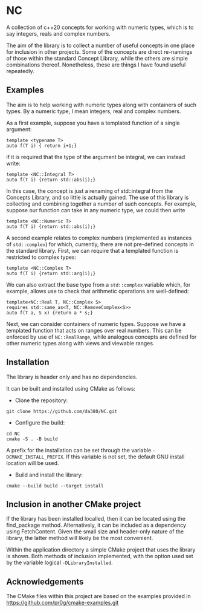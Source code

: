 # NC

A collection of c++20 concepts for working with numeric types, which is to say integers, reals and complex numbers. 

The aim of the library is to collect a number of useful concepts in one place for inclusion in other projects. Some of the concepts are direct re-namings of those within the standard Concept Library, while the others are simple combinations thereof. Nonetheless, these are things I have found useful repeatedly.

## Examples

The aim is to help working with numeric types along with containers of such types. By a numeric type, I mean integers, real and complex numbers. 

As a first example, suppose you have a templated function of a single argument:
```
template <typename T>
auto f(T i) { return i+1;}
```
if it is required that the type of the argument be integral, we can instead write:
```
template <NC::Integral T>
auto f(T i) {return std::abs(i);}
```
In this case, the concept is just a renaming of std::integral from the Concepts Library, and so little is actually gained. The use of this library is collecting and combining together a number of such concepts.
For example, suppose our function can take in any numeric type, we could 
then write 
```
template <NC::Numeric T>
auto f(T i) {return std::abs(i);}
```

A second example relates to complex numbers (implemented as instances of ```std::complex```) for which, currently, there are not pre-defined concepts in the standard library. First, we can require that a templated function is restricted to complex types:
```
template <NC::Complex T>
auto f(T i) {return std::arg(i);}
```
We can also extract the base type from a ```std::complex``` variable
which, for example, allows use to check that arithmetic operations are 
well-defined:
```
template<NC::Real T, NC::Complex S>
requires std::same_as<T, NC::RemoveComplex<S>>
auto f(T a, S x) {return a * s;}
```

Next, we can consider containers of numeric types. Suppose we 
have a templated function that acts on ranges over real numbers. 
This can be enforced by use of ```NC::RealRange```, while analogous 
concepts are defined for other numeric types along with views and viewable ranges. 



## Installation

The library is header only and has no dependencies. 

It can be built and installed using CMake as follows:

- Clone the repository:
```
git clone https://github.com/da380/NC.git
```

- Configure the build:
```
cd NC
cmake -S . -B build
```
A prefix for the installation can be set through the variable ```-DCMAKE_INSTALL_PREFIX```. If this variable is not set, 
the default GNU install location will be used. 

- Build and install the library:
```
cmake --build build --target install
```

## Inclusion in another CMake project

If the library has been installed localled, then it can be 
located using the find_package method. Alternatively, it 
can be included as a dependency using FetchContent. Given the
small size and header-only nature of the library, the latter 
method will likely be the most convenient. 

Within the application directory a simple CMake project that uses the library is shown. Both methods of inclusion implemented, with 
the option used set by the variable logical ```-DLibraryInstalled```.

## Acknowledgements

The CMake files within this project are based on the examples provided in https://github.com/pr0g/cmake-examples.git